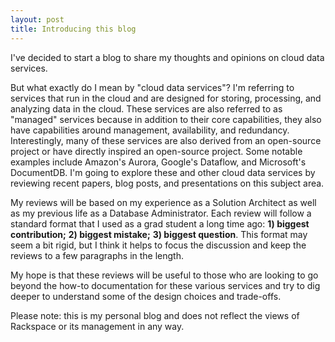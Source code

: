 ```yaml
---
layout: post
title: Introducing this blog
---
```


I've decided to start a blog to share my thoughts and opinions on cloud data services. 

<!--more-->

But what exactly do I mean by "cloud data services"? I'm referring to services that run in the cloud and are designed for storing, processing, and analyzing data in the cloud. These services are also referred to as "managed" services because in addition to their core capabilities, they also have capabilities around management, availability, and redundancy. Interestingly, many of these services are also derived from an open-source project or have directly inspired an open-source project. Some notable examples include Amazon's Aurora, Google's Dataflow, and Microsoft's DocumentDB. I'm going to explore these and other cloud data services by reviewing recent papers, blog posts, and presentations on this subject area. 

My reviews will be based on my experience as a Solution Architect as well as my previous life as a Database Administrator. Each review will follow a standard format that I used as a grad student a long time ago: **1) biggest contribution;** **2) biggest mistake;** **3) biggest question**. This format may seem a bit rigid, but I think it helps to focus the discussion and keep the reviews to a few paragraphs in the length. 

My hope is that these reviews will be useful to those who are looking to go beyond the how-to documentation for these various services and try to dig deeper to understand some of the design choices and trade-offs. 

Please note: this is my personal blog and does not reflect the views of Rackspace or its management in any way.